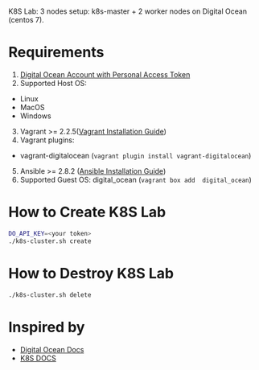 #
K8S Lab: 3 nodes setup: k8s-master + 2 worker nodes on Digital Ocean (centos 7).

# Requirements

1. [Digital Ocean Account with Personal Access Token](https://www.digitalocean.com/docs/api/create-personal-access-token/)
2. Supported Host OS:
  - Linux
  - MacOS
  - Windows

3. Vagrant >= 2.2.5([Vagrant Installation Guide](https://www.vagrantup.com/docs/installation/))
4. Vagrant plugins:
  - vagrant-digitalocean (``` vagrant plugin install vagrant-digitalocean ```)
5. Ansible >= 2.8.2 ([Ansible Installation Guide](https://docs.ansible.com/ansible/latest/installation_guide/intro_installation.html))
6. Supported Guest OS: digital_ocean (``` vagrant box add  digital_ocean ```)

# How to Create K8S Lab

```bash
DO_API_KEY=<your token>
./k8s-cluster.sh create
```

# How to Destroy K8S Lab

```bash
./k8s-cluster.sh delete
```

# Inspired by
- [Digital Ocean Docs](https://www.digitalocean.com/community/tutorials/how-to-create-a-kubernetes-cluster-using-kubeadm-on-debian-9)
- [K8S DOCS](https://kubernetes.io/blog/2019/03/15/kubernetes-setup-using-ansible-and-vagrant/)
